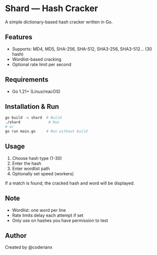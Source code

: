 # Shard — Hash Cracker

A simple dictionary-based hash cracker written in Go.

## Features

* Supports: MD4, MD5, SHA-256, SHA-512, SHA3-256, SHA3-512... (30 hash)
* Wordlist-based cracking
* Optional rate limit per second

## Requirements

* Go 1.21+ (Linux/macOS)

## Installation & Run

```bash
go build -o shard  # Build
./shard             # Run
# or
go run main.go     # Run without build
```

## Usage

1. Choose hash type (1-30)
2. Enter the hash
3. Enter wordlist path
4. Optionally set speed (workers)

If a match is found, the cracked hash and word will be displayed.

## Note

* Wordlist: one word per line
* Rate limits delay each attempt if set
* Only use on hashes you have permission to test

## Author

Created by @coderianx
